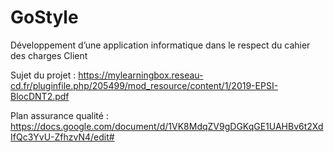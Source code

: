 # GoStyle
Développement d’une application informatique dans le respect du cahier des charges Client

Sujet du projet :
https://mylearningbox.reseau-cd.fr/pluginfile.php/205499/mod_resource/content/1/2019-EPSI-BlocDNT2.pdf

Plan assurance qualité :
https://docs.google.com/document/d/1VK8MdqZV9gDGKqGE1UAHBv6t2XdIfQc3YvU-ZfhzvN4/edit#
